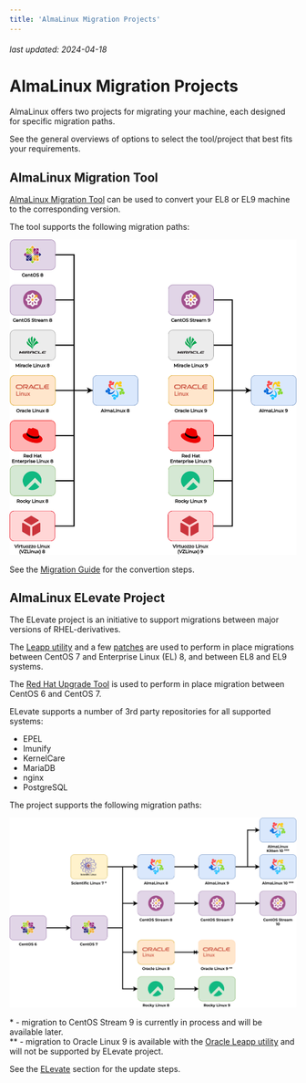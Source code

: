 ```yaml
---
title: 'AlmaLinux Migration Projects'
---
```


###### last updated: 2024-04-18

# AlmaLinux Migration Projects

AlmaLinux offers two projects for migrating your machine, each designed for specific migration paths.

See the general overviews of options to select the tool/project that best fits your requirements.

## AlmaLinux Migration Tool

[AlmaLinux Migration Tool](https://github.com/AlmaLinux/almalinux-deploy) can be used to convert your EL8 or EL9 machine to the corresponding version. 

The tool supports the following migration paths:

![image](/images/migration.svg)

See the [Migration Guide](/documentation/migration-guide) for the convertion steps.

## AlmaLinux ELevate Project

The ELevate project is an initiative to support migrations between major versions of RHEL-derivatives. 
 
The [Leapp utility](https://leapp.readthedocs.io) and a few [patches](https://github.com/AlmaLinux/leapp-repository/commits/almalinux) are used to perform in place migrations between CentOS 7 and Enterprise Linux (EL) 8, and between EL8 and EL9 systems.

The [Red Hat Upgrade Tool](https://github.com/upgrades-migrations/redhat-upgrade-tool.git) is used to perform in place migration between CentOS 6 and CentOS 7.

ELevate supports a number of 3rd party repositories for all supported systems:
* EPEL
* Imunify 
* KernelCare
* MariaDB
* nginx
* PostgreSQL

The project supports the following migration paths:

![image](/images/ELevate.svg)

\* - migration to CentOS Stream 9 is currently in process and will be available later. <br>
\** - migration to Oracle Linux 9 is available with the [Oracle Leapp utility](https://blogs.oracle.com/linux/post/upgrade-oracle-linux-8-to-oracle-linux-9-using-leapp) and will not be supported by ELevate project.

See the [ELevate](/elevate/) section for the update steps.

